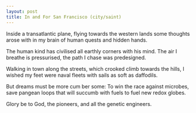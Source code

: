 ```yaml
---
layout: post
title: In and For San Francisco (city/saint)
---
```


Inside a transatlantic plane,
flying towards the western lands
some thoughts arose with in my brain
of human quests and hidden hands.  

The human kind has civilised
all earthly corners with his mind.
The air I breathe is pressurised,
the path I chase was predesigned.

Walking in town along the streets,
which crooked climb towards the hills,
I wished my feet were naval fleets
with sails as soft as daffodils.

But dreams must be more cum ber some:
To win the race against microbes,
save pangean loops that will succumb
with fuels to fuel new redox globes.

Glory be to God, the pioneers,
and all the genetic engineers.
